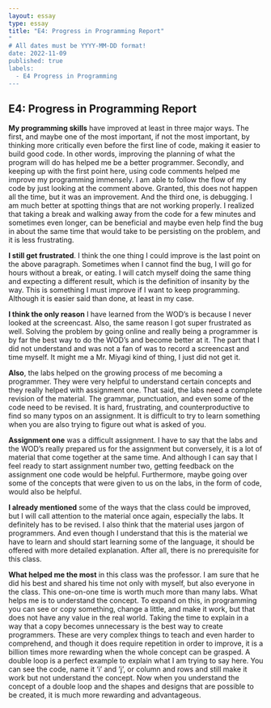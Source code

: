 ```yaml
---
layout: essay
type: essay
title: "E4: Progress in Programming Report"
"
# All dates must be YYYY-MM-DD format!
date: 2022-11-09
published: true
labels:
  - E4 Progress in Programming
---
```



## E4: Progress in Programming Report

**My programming skills** have improved at least in three major ways. The first, and maybe one of the most important, if not the most important, by thinking more critically even before the first line of code, making it easier to build good code. In other words, improving the planning of what the program will do has helped me be a better programmer. Secondly, and keeping up with the first point here, using code comments helped me improve my programming immensely. I am able to follow the flow of my code by just looking at the comment above. Granted, this does not happen all the time, but it was an improvement. And the third one, is debugging. I am much better at spotting things that are not working properly. I realized that taking a break and walking away from the code for a few minutes and sometimes even longer, can be beneficial and maybe even help find the bug in about the same time that would take to be persisting on the problem, and it is less frustrating. 

**I still get frustrated**. I think the one thing I could improve is the last point on the above paragraph. Sometimes when I cannot find the bug, I will go for hours without a break, or eating. I will catch myself doing the same thing and expecting a different result, which is the definition of insanity by the way. This is something I must improve if I want to keep programming. Although it is easier said than done, at least in my case.

**I think the only reason** I have learned from the WOD’s is because I never looked at the screencast. Also, the same reason I got super frustrated as well. Solving the problem by going online and really being a programmer is by far the best way to do the WOD’s and become better at it. The part that I did not understand and was not a fan of was to record a screencast and time myself. It might me a Mr. Miyagi kind of thing, I just did not get it.

**Also**, the labs helped on the growing process of me becoming a programmer. They were very helpful to understand certain concepts and they really helped with assignment one. That said, the labs need a complete revision of the material. The grammar, punctuation, and even some of the code need to be revised. It is hard, frustrating, and counterproductive to find so many typos on an assignment. It is difficult to try to learn something when you are also trying to figure out what is asked of you.

**Assignment one** was a difficult assignment. I have to say that the labs and the WOD’s really prepared us for the assignment but conversely, it is a lot of material that come together at the same time. And although I can say that I feel ready to start assignment number two, getting feedback on the assignment one code would be helpful. Furthermore, maybe going over some of the concepts that were given to us on the labs, in the form of code, would also be helpful.

**I already mentioned** some of the ways that the class could be improved, but I will call attention to the material once again, especially the labs. It definitely has to be revised. I also think that the material uses jargon of programmers. And even though I understand that this is the material we have to learn and should start learning some of the language, it should be offered with more detailed explanation. After all, there is no prerequisite for this class.

**What helped me the most** in this class was the professor. I am sure that he did his best and shared his time not only with myself, but also everyone in the class. This one-on-one time is worth much more than many labs. What helps me is to understand the concept. To expand on this, in programming you can see or copy something, change a little, and make it work, but that does not have any value in the real world. Taking the time to explain in a way that a copy becomes unnecessary is the best way to create programmers. These are very complex things to teach and even harder to comprehend, and though it does require repetition in order to improve, it is a billion times more rewarding when the whole concept can be grasped. A double loop is a perfect example to explain what I am trying to say here. You can see the code, name it ‘i’ and ’j’, or column and rows and still make it work but not understand the concept. Now when you understand the concept of a double loop and the shapes and designs that are possible to be created, it is much more rewarding and advantageous.



